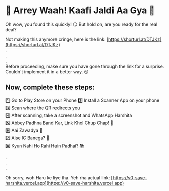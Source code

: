 # 🌟 Arrey Waah! Kaafi Jaldi Aa Gya 🌟

Oh wow, you found this quickly! 😏 But hold on, are you ready for the real deal? <br>

Not making this anymore cringe, here is the link: [https://shorturl.at/DTJKz](https://shorturl.at/DTJKz) <br>
. <br>
. <br>
. <br>
Before proceeding, make sure you have gone through the link for a surprise. Couldn't implement it in a better way. 😏 <br>

## Now, complete these steps: <br>

1️⃣ Go to Play Store on your Phone
2️⃣ Install a Scanner App on your phone <br>
3️⃣ Scan where the QR redirects you <br>
4️⃣ After scanning, take a screenshot and WhatsApp Harshita <br>
5️⃣ Abbey Padhna Band Kar, Link Khol Chup Chap! 😤 <br>
6️⃣ Aai Zawadya 🤦 <br>
7️⃣ Aise IC Banega? 🤨 <br>
8️⃣ Kyun Nahi Ho Rahi Hain Padhai? 📚 <br>

. <br>
. <br>
. <br>


Oh sorry, woh Haru ke liye tha. Yeh rha actual link: [https://v0-save-harshita.vercel.app](https://v0-save-harshita.vercel.app) <br>
